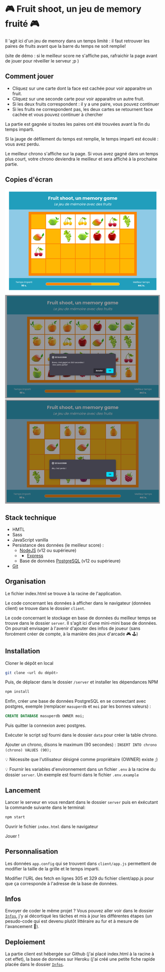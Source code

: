 # 🎮 Fruit shoot, un jeu de memory fruité 🎮 

Il 'agit ici d'un jeu de memory dans un temps limité : il faut retrouver les paires de fruits avant que la barre du temps ne soit remplie!

(site de démo : si le meilleur score ne s'affiche pas, rafraichir la page avant de jouer pour réveiller le serveur ;p )

## Comment jouer

- Cliquez sur une carte dont la face est cachée pour voir apparaitre un fruit.
- Cliquez sur une seconde carte pour voir apparaitre un autre fruit.
- Si les deux fruits correspondent : il y a une paire, vous pouvez continuer
- Si les fruits ne correspondent pas, les deux cartes se retournent face cachée et vous pouvez continuer à chercher

La partie est gagnée si toutes les paires ont été trouvées avant la fin du temps imparti.

Si la jauge de défilement du temps est remplie, le temps imparti est écoulé : vous avez perdu.

Le meilleur chrono s'affiche sur la page. Si vous avez gagné dans un temps plus court, votre chrono deviendra le meilleur et sera affiché à la prochaine partie.

## Copies d'écran

![partie en cours](./Infos/partie-en-cours.png)
![partie gagnée](./Infos/partie-gagnee.png)
![partie perdue](./Infos/partie-perdue.png)


## Stack technique

- HMTL
- Sass
- JavaScript vanilla
- Persistance des données (le meilleur score) :
  - [NodeJS](https://nodejs.org/en/download/) (v12 ou supérieure) 
  - - [Express](https://expressjs.com/fr/)
  - Base de données [PostgreSQL](https://www.postgresql.org/download/) (v12 ou supérieure)
- [Git](https://git-scm.com/downloads)

## Organisation

Le fichier index.html se trouve à la racine de l'application.

Le code concernant les données à afficher dans le navigateur (données client) se trouve dans le dossier `client`.

Le code concernant le stockage en base de données du meilleur temps se trouve dans le dossier `server`. Il s'agit ici d'une mini-mini base de données. On pourrait envisager à l'avenir d'ajouter des infos de joueur (sans forcément créer de compte, à la manière des jeux d'arcade 🎮 🕹️) 

## Installation

Cloner le dépôt en local

```bash
git clone <url du dépôt>
```

Puis, de déplacer dans le dossier `/server` et installer les dépendances NPM

```bash
npm install
```

Enfin, créer une base de données PostgreSQL en se connectant avec postgres, exemple (remplacer `masuperdb` et `moi` par les bonnes valeurs) :

```sql
CREATE DATABASE masuperdb OWNER moi;
```
Puis quitter la connexion avec postgres.

Exécuter le script sql fourni dans le dossier `data` pour créer la table chrono.

Ajouter un chrono, disons le maximum (90 secondes) : `INSERT INTO chrono (chrono) VALUES (90);`

💡 Nécessite que l'utilisateur désigné comme propriétaire (OWNER) existe ;)

💡 Fournir les variables d'environnement dans un fichier `.env` à la racine du dossier `server`. Un exemple est fourni dans le fichier `.env.example`

## Lancement

Lancer le serveur en vous rendant dans le dossier `server` puis en éxécutant la commande suivante dans le terminal:

```bash
npm start
```
Ouvrir le fichier `index.html` dans le navigateur

Jouer !

## Personnalisation

Les données `app.config` qui se trouvent dans `client/app.js` permettent de modifier la taille de la grille et le temps imparti.

Modifier l'URL des fetch en lignes 305 et 329 du fichier client/app.js pour que ça corresponde à l'adresse de la base de données.

## Infos

Envoyer de coder le même projet ? Vous pouvez aller voir dans le dossier [`Infos`](./Infos), j'y ai décortiqué les tâches et mis à jour les différentes étapes (un pesudo-code qui est devenu plutôt littéraire au fur et à mesure de l'avancement 😬).

## Deploiement 

La partie client est hébergée sur Github (j'ai placé index.html à la racine à cet effet), la base de données sur Heroku (j'ai créé une petite fiche rapide placée dans le dossier [`Infos`](./Infos/Deployer-BDD-sur-Heroku.md).
